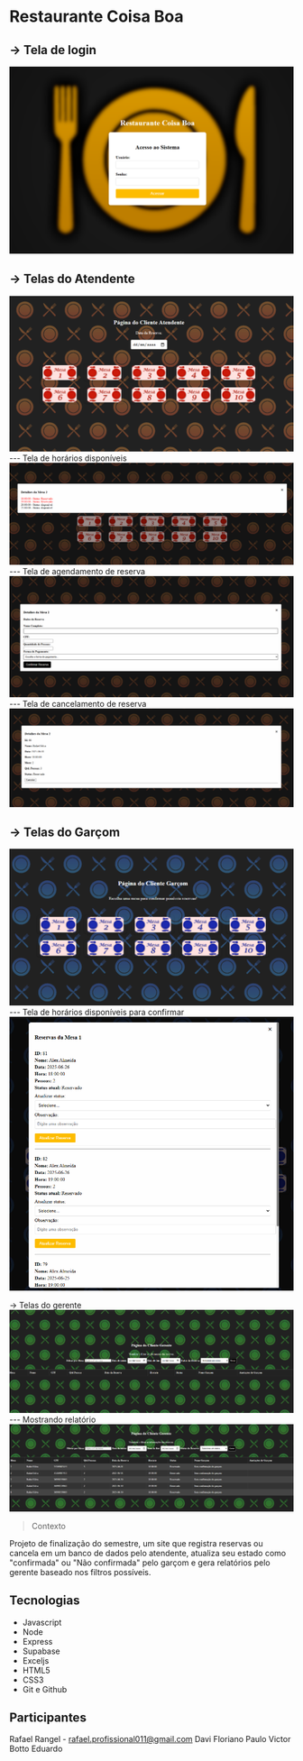 # Restaurante Coisa Boa

## -> Tela de login
![preview](./public/assets/tela_login.png)

## -> Telas do Atendente
![preview](./public/assets/tela_atendente.png)
--- Tela de horários disponíveis
![preview](./public/assets/tela_atendente_2.png)
--- Tela de agendamento de reserva
![preview](./public/assets/tela_atendente_3.png)
--- Tela de cancelamento de reserva
![preview](./public/assets/tela_atendente_4.png)

## -> Telas do Garçom
![preview](./public/assets/tela_garcom.png)
--- Tela de horários disponíveis para confirmar
![preview](./public/assets/tela_garcom_2.png)


-> Telas do gerente
![preview](./public/assets/tela_gerente.png)
--- Mostrando relatório
![preview](./public/assets/tela_gerente_2.png)



> Contexto

Projeto de finalização do semestre, um site que registra reservas ou cancela em um banco de dados pelo atendente,  atualiza seu estado como "confirmada" ou "Não confirmada" pelo garçom e gera relatórios pelo gerente baseado nos filtros possíveis.

## Tecnologias
- Javascript
- Node
- Express
- Supabase
- Exceljs
- HTML5
- CSS3
- Git e Github

## Participantes
Rafael Rangel - rafael.profissional011@gmail.com
Davi Floriano
Paulo 
Victor Botto
Eduardo
